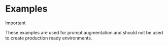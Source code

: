 # Examples

> [!IMPORTANT]  
> These examples are used for prompt augmentation and should not be used to create production ready environments.
